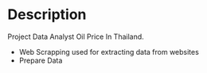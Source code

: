 # Description 
Project Data Analyst Oil Price In Thailand. 
- Web Scrapping used for extracting data from websites
- Prepare Data 
